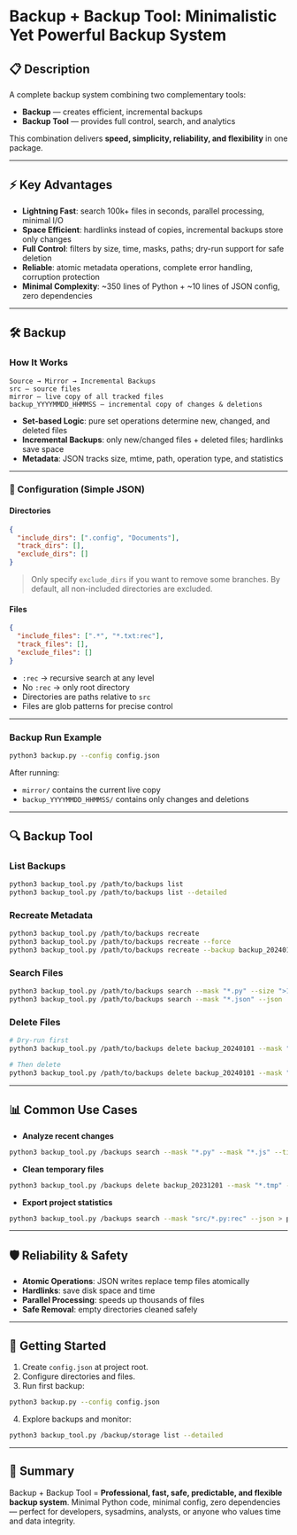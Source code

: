
# Backup + Backup Tool: Minimalistic Yet Powerful Backup System

## 📋 Description

A complete backup system combining two complementary tools:

* **Backup** — creates efficient, incremental backups
* **Backup Tool** — provides full control, search, and analytics

This combination delivers **speed, simplicity, reliability, and flexibility** in one package.

---

## ⚡ Key Advantages

* **Lightning Fast**: search 100k+ files in seconds, parallel processing, minimal I/O
* **Space Efficient**: hardlinks instead of copies, incremental backups store only changes
* **Full Control**: filters by size, time, masks, paths; dry-run support for safe deletion
* **Reliable**: atomic metadata operations, complete error handling, corruption protection
* **Minimal Complexity**: \~350 lines of Python + \~10 lines of JSON config, zero dependencies

---

## 🛠 Backup

### How It Works

```
Source → Mirror → Incremental Backups
src — source files
mirror — live copy of all tracked files
backup_YYYYMMDD_HHMMSS — incremental copy of changes & deletions
```

* **Set-based Logic**: pure set operations determine new, changed, and deleted files
* **Incremental Backups**: only new/changed files + deleted files; hardlinks save space
* **Metadata**: JSON tracks size, mtime, path, operation type, and statistics

---

### 🔧 Configuration (Simple JSON)

#### Directories

```json
{
  "include_dirs": [".config", "Documents"],
  "track_dirs": [],
  "exclude_dirs": []
}
```

> Only specify `exclude_dirs` if you want to remove some branches. By default, all non-included directories are excluded.

#### Files

```json
{
  "include_files": [".*", "*.txt:rec"],
  "track_files": [],
  "exclude_files": []
}
```

* `:rec` → recursive search at any level
* No `:rec` → only root directory
* Directories are paths relative to `src`
* Files are glob patterns for precise control

---

### Backup Run Example

```bash
python3 backup.py --config config.json
```

After running:

* `mirror/` contains the current live copy
* `backup_YYYYMMDD_HHMMSS/` contains only changes and deletions

---

## 🔍 Backup Tool

### List Backups

```bash
python3 backup_tool.py /path/to/backups list
python3 backup_tool.py /path/to/backups list --detailed
```

### Recreate Metadata

```bash
python3 backup_tool.py /path/to/backups recreate
python3 backup_tool.py /path/to/backups recreate --force
python3 backup_tool.py /path/to/backups recreate --backup backup_20240101
```

### Search Files

```bash
python3 backup_tool.py /path/to/backups search --mask "*.py" --size ">100K" --time ">2024-01-01"
python3 backup_tool.py /path/to/backups search --mask "*.json" --json
```

### Delete Files

```bash
# Dry-run first
python3 backup_tool.py /path/to/backups delete backup_20240101 --mask "*.tmp" --dry-run

# Then delete
python3 backup_tool.py /path/to/backups delete backup_20240101 --mask "*.tmp"
```

---

## 📊 Common Use Cases

* **Analyze recent changes**

```bash
python3 backup_tool.py /backups search --mask "*.py" --mask "*.js" --time ">2024-01-15" --last-backups 7
```

* **Clean temporary files**

```bash
python3 backup_tool.py /backups delete backup_20231201 --mask "*.tmp" --mask "*.log"
```

* **Export project statistics**

```bash
python3 backup_tool.py /backups search --mask "src/*.py:rec" --json > project_stats.json
```

---

## 🛡 Reliability & Safety

* **Atomic Operations**: JSON writes replace temp files atomically
* **Hardlinks**: save disk space and time
* **Parallel Processing**: speeds up thousands of files
* **Safe Removal**: empty directories cleaned safely

---

## 🚀 Getting Started

1. Create `config.json` at project root.
2. Configure directories and files.
3. Run first backup:

```bash
python3 backup.py --config config.json
```

4. Explore backups and monitor:

```bash
python3 backup_tool.py /backup/storage list --detailed
```

---

## 🌟 Summary

Backup + Backup Tool = **Professional, fast, safe, predictable, and flexible backup system**.
Minimal Python code, minimal config, zero dependencies — perfect for developers, sysadmins, analysts, or anyone who values time and data integrity.
